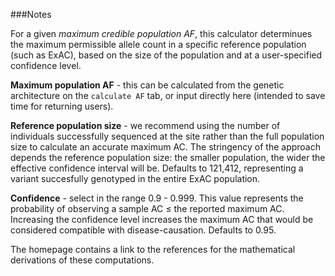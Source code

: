 ###Notes

For a given *maximum credible population AF*, this calculator determinues the maximum permissible allele count in a specific reference population (such as ExAC), based on the size of the population and at a user-specified confidence level.  

**Maximum population AF** - this can be calculated from the genetic architecture on the `calculate AF` tab, or input directly here (intended to save time for returning users).

**Reference population size** -  we recommend using the number of individuals successfully sequenced at the site rather than the full population size to calculate an accurate maximum AC. The stringency of the approach depends the reference population size: the smaller population, the wider the effective confidence interval will be.  Defaults to 121,412, representing a variant succesfully genotyped in the entire ExAC population.

**Confidence** - select in the range 0.9 - 0.999.  This value represents the probability of observing a sample AC $\le$ the reported maximum AC.  Increasing the confidence level increases the maximum AC that would be considered compatible with disease-causation.  Defaults to 0.95.


The homepage contains a link to the references for the mathematical derivations of these computations.  